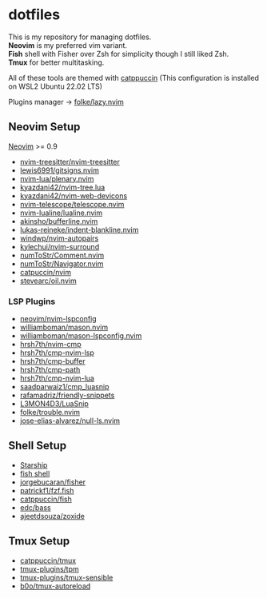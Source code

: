# dotfiles
This is my repository for managing dotfiles.  
**Neovim** is my preferred vim variant.  
**Fish** shell with Fisher over Zsh for simplicity though I still liked Zsh.  
**Tmux** for better multitasking.

All of these tools are themed with [catppuccin]( https://github.com/catppuccin/catppuccin )
(This configuration is installed on WSL2 Ubuntu 22.02 LTS)

Plugins manager -> [folke/lazy.nvim](https://github.com/folke/lazy.nvim)

## Neovim Setup
[Neovim](https://github.com/neovim/neovim) >= 0.9

- [nvim-treesitter/nvim-treesitter](https://github.com/nvim-treesitter/nvim-treesitter)
- [lewis6991/gitsigns.nvim](https://github.com/tpope/vim-fugitive)
- [nvim-lua/plenary.nvim](https://github.com/nvim-lua/plenary.nvim)
- [kyazdani42/nvim-tree.lua](https://github.com/kyazdani42/nvim-tree.lua)
- [kyazdani42/nvim-web-devicons](https://github.com/kyazdani42/nvim-web-devicons)
- [nvim-telescope/telescope.nvim](https://github.com/nvim-telescope/telescope.nvim)
- [nvim-lualine/lualine.nvim](https://github.com/nvim-lualine/lualine.nvim)
- [akinsho/bufferline.nvim](https://github.com/akinsho/bufferline.nvim)
- [lukas-reineke/indent-blankline.nvim](https://github.com/lukas-reineke/indent-blankline.nvim)
- [windwp/nvim-autopairs](https://github.com/windwp/nvim-autopairs)
- [kylechui/nvim-surround](https://github.com/kylechui/nvim-surround)
- [numToStr/Comment.nvim](https://github.com/numToStr/Comment.nvim)
- [numToStr/Navigator.nvim](https://github.com/numToStr/Navigator.nvim)
- [catpuccin/nvim](https://github.com/catppuccin/nvim)
- [stevearc/oil.nvim](https://github.com/stevearc/oil.nvim)

### LSP Plugins
- [neovim/nvim-lspconfig](https://github.com/neovim/nvim-lspconfig)
- [williamboman/mason.nvim](https://github.com/williamboman/mason.nvim)
- [williamboman/mason-lspconfig.nvim](https://github.com/williamboman/mason-lspconfig.nvim)
- [hrsh7th/nvim-cmp](https://github.com/hrsh7th/nvim-cmp)
- [hrsh7th/cmp-nvim-lsp](https://github.com/hrsh7th/cmp-nvim-lsp)
- [hrsh7th/cmp-buffer](https://github.com/hrsh7th/cmp-buffer)
- [hrsh7th/cmp-path](https://github.com/hrsh7th/cmp-path)
- [hrsh7th/cmp-nvim-lua](https://github.com/hrsh7th/cmp-nvim-lua)
- [saadparwaiz1/cmp_luasnip](https://github.com/saadparwaiz1/cmp_luasnip)
- [rafamadriz/friendly-snippets](https://github.com/folke/rafamadriz/friendly-snippets)
- [L3MON4D3/LuaSnip](https://github.com/L3MON4D3/LuaSnip)
- [folke/trouble.nvim](https://github.com/folke/trouble.nvim)
- [jose-elias-alvarez/null-ls.nvim](https://github.com/jose-elias-alvarez/null-ls.nvim)


## Shell Setup
- [Starship](https://github.com/starship/starship)
- [fish shell](https://github.com/fish-shell/fish-shell)
- [jorgebucaran/fisher](https://github.com/jorgebucaran/fisher)
- [patrickf1/fzf.fish](https://github.com/patrickf1/fzf.fish)
- [catppuccin/fish](https://github.com/catppuccin/fish)
- [edc/bass](https://github.com/edc/bass)
- [ajeetdsouza/zoxide](https://github.com/ajeetdsouza/zoxide)


## Tmux Setup
- [catppuccin/tmux](https://github.com/catppuccin/tmux)
- [tmux-plugins/tpm](https://github.com/tmux-plugins/tpm)
- [tmux-plugins/tmux-sensible](https://github.com/tmux-plugins/tmux-sensible)
- [b0o/tmux-autoreload](https://github.com/b0o/tmux-autoreload)
        

